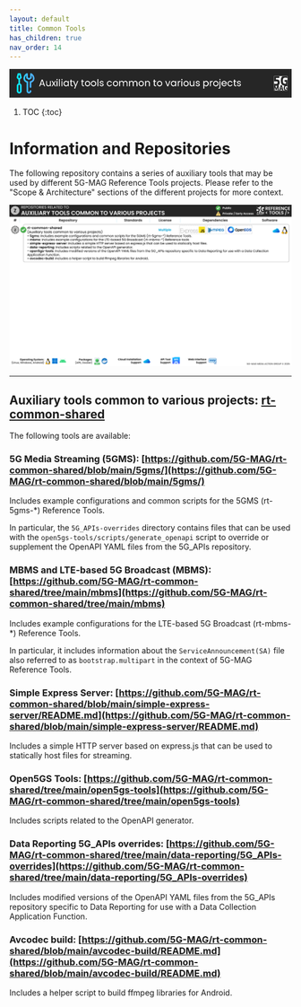 ```yaml
---
layout: default
title: Common Tools
has_children: true
nav_order: 14
---
```


<img src="../../assets/images/Banner_CommonTools.png" /> 

1. TOC
{:toc}

# Information and Repositories

The following repository contains a series of auxiliary tools that may be used by different 5G-MAG Reference Tools projects.  Please refer to the "Scope & Architecture" sections of the different projects for more context.

<img src="../../assets/images/projects/common_tools.png">

---

## Auxiliary tools common to various projects: [rt-common-shared](https://github.com/5G-MAG/rt-common-shared)

The following tools are available:

### 5G Media Streaming (5GMS): [https://github.com/5G-MAG/rt-common-shared/blob/main/5gms/](https://github.com/5G-MAG/rt-common-shared/blob/main/5gms/)
Includes example configurations and common scripts for the 5GMS (rt-5gms-*) Reference Tools. 

In particular, the `5G_APIs-overrides` directory contains files that can be used with the `open5gs-tools/scripts/generate_openapi` script to override or supplement the OpenAPI YAML files from the 5G_APIs repository.

### MBMS and LTE-based 5G Broadcast (MBMS): [https://github.com/5G-MAG/rt-common-shared/tree/main/mbms](https://github.com/5G-MAG/rt-common-shared/tree/main/mbms)

Includes example configurations for the LTE-based 5G Broadcast (rt-mbms-*) Reference Tools.

In particular, it includes information about the `ServiceAnnouncement(SA)` file also referred to as `bootstrap.multipart` in the context of 5G-MAG Reference Tools.

### Simple Express Server: [https://github.com/5G-MAG/rt-common-shared/blob/main/simple-express-server/README.md](https://github.com/5G-MAG/rt-common-shared/blob/main/simple-express-server/README.md)
Includes a simple HTTP server based on express.js that can be used to statically host files for streaming.

### Open5GS Tools: [https://github.com/5G-MAG/rt-common-shared/tree/main/open5gs-tools](https://github.com/5G-MAG/rt-common-shared/tree/main/open5gs-tools)
Includes scripts related to the OpenAPI generator.

### Data Reporting 5G_APIs overrides: [https://github.com/5G-MAG/rt-common-shared/tree/main/data-reporting/5G_APIs-overrides](https://github.com/5G-MAG/rt-common-shared/tree/main/data-reporting/5G_APIs-overrides)
Includes modified versions of the OpenAPI YAML files from the 5G_APIs repository specific to Data Reporting for use with a Data Collection Application Function.

### Avcodec build: [https://github.com/5G-MAG/rt-common-shared/blob/main/avcodec-build/README.md](https://github.com/5G-MAG/rt-common-shared/blob/main/avcodec-build/README.md)
Includes a helper script to build ffmpeg libraries for Android.
